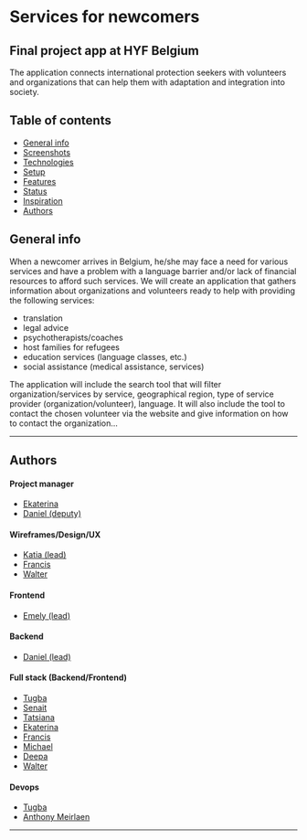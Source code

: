 # Services for newcomers

## Final project app at HYF Belgium

The application connects international protection seekers with volunteers and organizations that can help them with adaptation and integration into society.

## Table of contents

- [General info](#general-info)
- [Screenshots](#screenshots)
- [Technologies](#technologies)
- [Setup](#setup)
- [Features](#features)
- [Status](#status)
- [Inspiration](#inspiration)
- [Authors](#authors)

## General info

When a newcomer arrives in Belgium, he/she may face a need for various services and have a problem with a language barrier and/or lack of financial resources to afford such services. We will create an application that gathers information about organizations and volunteers ready to help with providing the following services:

- translation
- legal advice
- psychotherapists/coaches
- host families for refugees
- education services (language classes, etc.)
- social assistance (medical assistance, services)

The application will include the search tool that will filter organization/services by service, geographical region, type of service provider (organization/volunteer), language. It will also include the tool to contact the chosen volunteer via the website and give information on how to contact the organization...

---

## Authors

#### Project manager

- [Ekaterina](https://github.com/katsmamina)
- [Daniel (deputy)](https://github.com/danielhalasz)

#### Wireframes/Design/UX

- [Katia (lead)](https://github.com/Dabrytskaya)
- [Francis](https://github.com/Osimef849)
- [Walter](https://github.com/WalterAlvar)

#### Frontend

- [Emely (lead)](https://github.com/emelysalmeron)

#### Backend

- [Daniel (lead)](https://github.com/danielhalasz)

#### Full stack (Backend/Frontend)

- [Tugba](https://github.com/yildiztugba)
- [Senait](https://github.com/Senait-coding)
- [Tatsiana](https://github.com/TatsianaRud)
- [Ekaterina](https://github.com/katsmamina)
- [Francis](https://github.com/Osimef849)
- [Michael](https://github.com/Mika215)
- [Deepa](https://github.com/deepa-thomas)
- [Walter](https://github.com/WalterAlvar)

#### Devops

- [Tugba](https://github.com/yildiztugba)
- [Anthony Meirlaen](https://github.com/Toinne)

---
